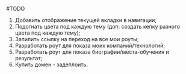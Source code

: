 #TODO
1. Добавить отображение текущей вкладки в навигации;
2. Подогнать цвета под каждую тему (доп: создать кепку разного цвета под каждую тему);
3. Запилить ссылку на переход на все мои роуты;
4. Разработать роут для показа моих 
компаний/технологий;
5. Разработать роут для показа биографии/места-обучения и результат;
6. Купить домен - задеплоить.

